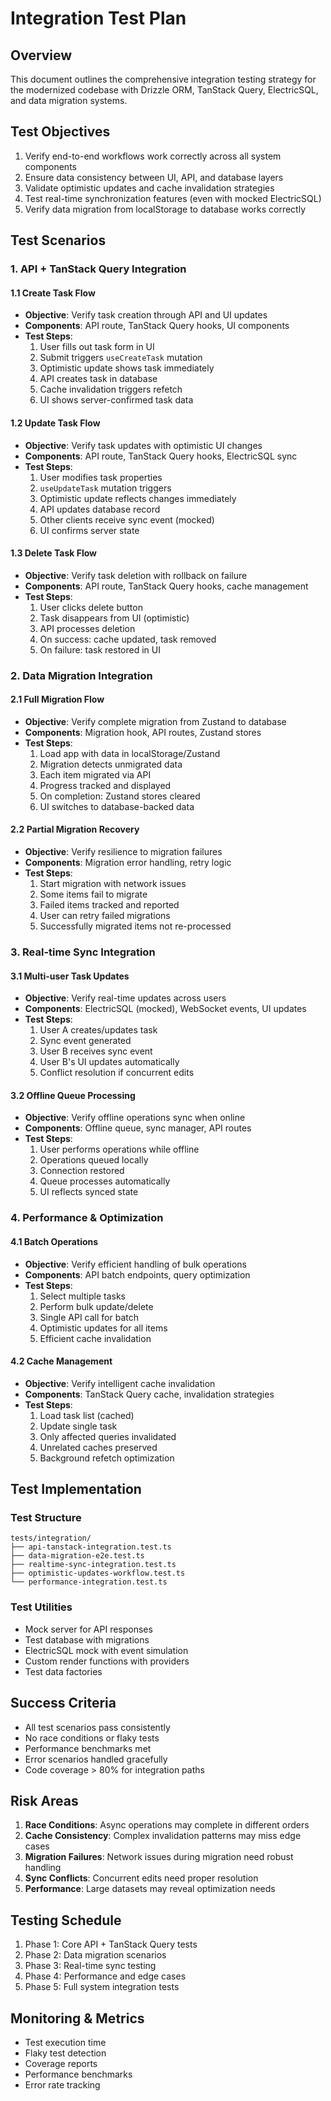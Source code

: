 # Integration Test Plan

## Overview

This document outlines the comprehensive integration testing strategy for the modernized codebase with Drizzle ORM, TanStack Query, ElectricSQL, and data migration systems.

## Test Objectives

1. Verify end-to-end workflows work correctly across all system components
2. Ensure data consistency between UI, API, and database layers
3. Validate optimistic updates and cache invalidation strategies
4. Test real-time synchronization features (even with mocked ElectricSQL)
5. Verify data migration from localStorage to database works correctly

## Test Scenarios

### 1. API + TanStack Query Integration

#### 1.1 Create Task Flow

- **Objective**: Verify task creation through API and UI updates
- **Components**: API route, TanStack Query hooks, UI components
- **Test Steps**:
  1. User fills out task form in UI
  2. Submit triggers `useCreateTask` mutation
  3. Optimistic update shows task immediately
  4. API creates task in database
  5. Cache invalidation triggers refetch
  6. UI shows server-confirmed task data

#### 1.2 Update Task Flow

- **Objective**: Verify task updates with optimistic UI changes
- **Components**: API route, TanStack Query hooks, ElectricSQL sync
- **Test Steps**:
  1. User modifies task properties
  2. `useUpdateTask` mutation triggers
  3. Optimistic update reflects changes immediately
  4. API updates database record
  5. Other clients receive sync event (mocked)
  6. UI confirms server state

#### 1.3 Delete Task Flow

- **Objective**: Verify task deletion with rollback on failure
- **Components**: API route, TanStack Query hooks, cache management
- **Test Steps**:
  1. User clicks delete button
  2. Task disappears from UI (optimistic)
  3. API processes deletion
  4. On success: cache updated, task removed
  5. On failure: task restored in UI

### 2. Data Migration Integration

#### 2.1 Full Migration Flow

- **Objective**: Verify complete migration from Zustand to database
- **Components**: Migration hook, API routes, Zustand stores
- **Test Steps**:
  1. Load app with data in localStorage/Zustand
  2. Migration detects unmigrated data
  3. Each item migrated via API
  4. Progress tracked and displayed
  5. On completion: Zustand stores cleared
  6. UI switches to database-backed data

#### 2.2 Partial Migration Recovery

- **Objective**: Verify resilience to migration failures
- **Components**: Migration error handling, retry logic
- **Test Steps**:
  1. Start migration with network issues
  2. Some items fail to migrate
  3. Failed items tracked and reported
  4. User can retry failed migrations
  5. Successfully migrated items not re-processed

### 3. Real-time Sync Integration

#### 3.1 Multi-user Task Updates

- **Objective**: Verify real-time updates across users
- **Components**: ElectricSQL (mocked), WebSocket events, UI updates
- **Test Steps**:
  1. User A creates/updates task
  2. Sync event generated
  3. User B receives sync event
  4. User B's UI updates automatically
  5. Conflict resolution if concurrent edits

#### 3.2 Offline Queue Processing

- **Objective**: Verify offline operations sync when online
- **Components**: Offline queue, sync manager, API routes
- **Test Steps**:
  1. User performs operations while offline
  2. Operations queued locally
  3. Connection restored
  4. Queue processes automatically
  5. UI reflects synced state

### 4. Performance & Optimization

#### 4.1 Batch Operations

- **Objective**: Verify efficient handling of bulk operations
- **Components**: API batch endpoints, query optimization
- **Test Steps**:
  1. Select multiple tasks
  2. Perform bulk update/delete
  3. Single API call for batch
  4. Optimistic updates for all items
  5. Efficient cache invalidation

#### 4.2 Cache Management

- **Objective**: Verify intelligent cache invalidation
- **Components**: TanStack Query cache, invalidation strategies
- **Test Steps**:
  1. Load task list (cached)
  2. Update single task
  3. Only affected queries invalidated
  4. Unrelated caches preserved
  5. Background refetch optimization

## Test Implementation

### Test Structure

```
tests/integration/
├── api-tanstack-integration.test.ts
├── data-migration-e2e.test.ts
├── realtime-sync-integration.test.ts
├── optimistic-updates-workflow.test.ts
└── performance-integration.test.ts
```

### Test Utilities

- Mock server for API responses
- Test database with migrations
- ElectricSQL mock with event simulation
- Custom render functions with providers
- Test data factories

## Success Criteria

- All test scenarios pass consistently
- No race conditions or flaky tests
- Performance benchmarks met
- Error scenarios handled gracefully
- Code coverage > 80% for integration paths

## Risk Areas

1. **Race Conditions**: Async operations may complete in different orders
2. **Cache Consistency**: Complex invalidation patterns may miss edge cases
3. **Migration Failures**: Network issues during migration need robust handling
4. **Sync Conflicts**: Concurrent edits need proper resolution
5. **Performance**: Large datasets may reveal optimization needs

## Testing Schedule

1. Phase 1: Core API + TanStack Query tests
2. Phase 2: Data migration scenarios
3. Phase 3: Real-time sync testing
4. Phase 4: Performance and edge cases
5. Phase 5: Full system integration tests

## Monitoring & Metrics

- Test execution time
- Flaky test detection
- Coverage reports
- Performance benchmarks
- Error rate tracking
